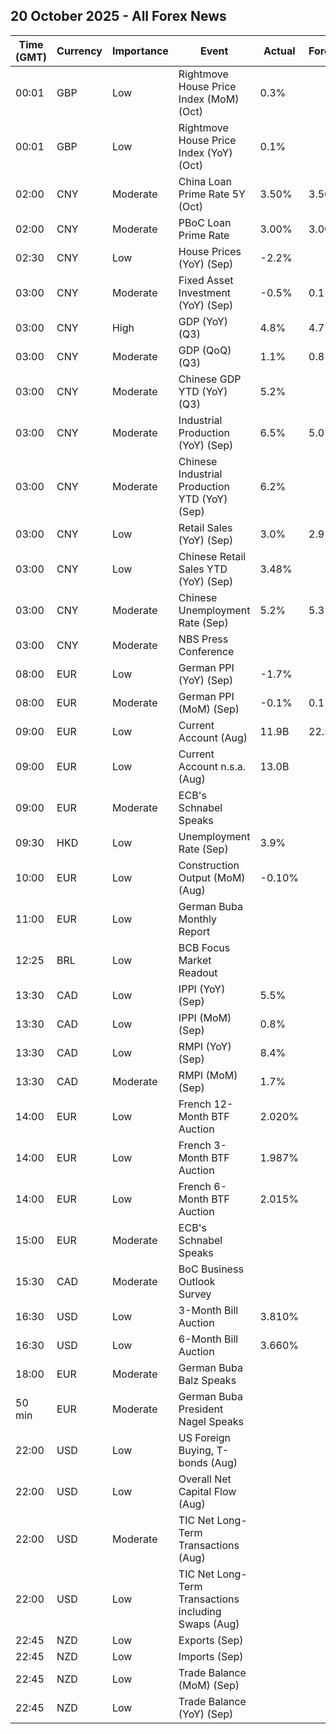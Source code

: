 ## 20 October 2025 - All Forex News

| Time (GMT) | Currency | Importance | Event | Actual | Forecast | Previous |
|------|----------|------------|-------|--------|----------|----------|
| 00:01 | GBP | Low | Rightmove House Price Index (MoM) (Oct) | 0.3% |  | 0.4% |
| 00:01 | GBP | Low | Rightmove House Price Index (YoY) (Oct) | 0.1% |  | -0.1% |
| 02:00 | CNY | Moderate | China Loan Prime Rate 5Y (Oct) | 3.50% | 3.50% | 3.50% |
| 02:00 | CNY | Moderate | PBoC Loan Prime Rate | 3.00% | 3.00% | 3.00% |
| 02:30 | CNY | Low | House Prices (YoY) (Sep) | -2.2% |  | -2.5% |
| 03:00 | CNY | Moderate | Fixed Asset Investment (YoY) (Sep) | -0.5% | 0.1% | 0.5% |
| 03:00 | CNY | High | GDP (YoY) (Q3) | 4.8% | 4.7% | 5.2% |
| 03:00 | CNY | Moderate | GDP (QoQ) (Q3) | 1.1% | 0.8% | 1.0% |
| 03:00 | CNY | Moderate | Chinese GDP YTD (YoY) (Q3) | 5.2% |  | 5.3% |
| 03:00 | CNY | Moderate | Industrial Production (YoY) (Sep) | 6.5% | 5.0% | 5.2% |
| 03:00 | CNY | Moderate | Chinese Industrial Production YTD (YoY) (Sep) | 6.2% |  | 6.2% |
| 03:00 | CNY | Low | Retail Sales (YoY) (Sep) | 3.0% | 2.9% | 3.4% |
| 03:00 | CNY | Low | Chinese Retail Sales YTD (YoY) (Sep) | 3.48% |  | 3.67% |
| 03:00 | CNY | Moderate | Chinese Unemployment Rate (Sep) | 5.2% | 5.3% | 5.3% |
| 03:00 | CNY | Moderate | NBS Press Conference |  |  |  |
| 08:00 | EUR | Low | German PPI (YoY) (Sep) | -1.7% |  | -2.2% |
| 08:00 | EUR | Moderate | German PPI (MoM) (Sep) | -0.1% | 0.1% | -0.5% |
| 09:00 | EUR | Low | Current Account (Aug) | 11.9B | 22.5B | 29.8B |
| 09:00 | EUR | Low | Current Account n.s.a. (Aug) | 13.0B |  | 36.9B |
| 09:00 | EUR | Moderate | ECB's Schnabel Speaks |  |  |  |
| 09:30 | HKD | Low | Unemployment Rate (Sep) | 3.9% |  | 3.7% |
| 10:00 | EUR | Low | Construction Output (MoM) (Aug) | -0.10% |  | 0.49% |
| 11:00 | EUR | Low | German Buba Monthly Report |  |  |  |
| 12:25 | BRL | Low | BCB Focus Market Readout |  |  |  |
| 13:30 | CAD | Low | IPPI (YoY) (Sep) | 5.5% |  | 3.7% |
| 13:30 | CAD | Low | IPPI (MoM) (Sep) | 0.8% |  | 0.2% |
| 13:30 | CAD | Low | RMPI (YoY) (Sep) | 8.4% |  | 3.0% |
| 13:30 | CAD | Moderate | RMPI (MoM) (Sep) | 1.7% |  | -0.8% |
| 14:00 | EUR | Low | French 12-Month BTF Auction | 2.020% |  | 2.019% |
| 14:00 | EUR | Low | French 3-Month BTF Auction | 1.987% |  | 1.958% |
| 14:00 | EUR | Low | French 6-Month BTF Auction | 2.015% |  | 2.009% |
| 15:00 | EUR | Moderate | ECB's Schnabel Speaks |  |  |  |
| 15:30 | CAD | Moderate | BoC Business Outlook Survey |  |  |  |
| 16:30 | USD | Low | 3-Month Bill Auction | 3.810% |  | 3.845% |
| 16:30 | USD | Low | 6-Month Bill Auction | 3.660% |  | 3.685% |
| 18:00 | EUR | Moderate | German Buba Balz Speaks |  |  |  |
| 50 min | EUR | Moderate | German Buba President Nagel Speaks |  |  |  |
| 22:00 | USD | Low | US Foreign Buying, T-bonds (Aug) |  |  | 58.20B |
| 22:00 | USD | Low | Overall Net Capital Flow (Aug) |  |  | 2.10B |
| 22:00 | USD | Moderate | TIC Net Long-Term Transactions (Aug) |  |  | 49.2B |
| 22:00 | USD | Low | TIC Net Long-Term Transactions including Swaps (Aug) |  |  | 49.20B |
| 22:45 | NZD | Low | Exports (Sep) |  |  | 5.94B |
| 22:45 | NZD | Low | Imports (Sep) |  |  | 7.12B |
| 22:45 | NZD | Low | Trade Balance (MoM) (Sep) |  |  | -1,185M |
| 22:45 | NZD | Low | Trade Balance (YoY) (Sep) |  |  | -2,990M |
